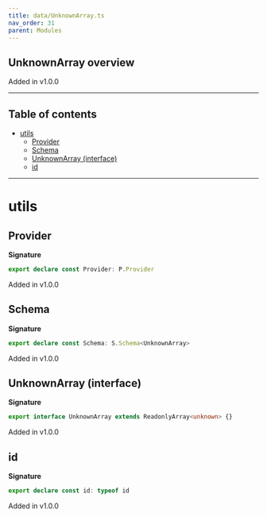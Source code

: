 ```yaml
---
title: data/UnknownArray.ts
nav_order: 31
parent: Modules
---
```


## UnknownArray overview

Added in v1.0.0

---

<h2 class="text-delta">Table of contents</h2>

- [utils](#utils)
  - [Provider](#provider)
  - [Schema](#schema)
  - [UnknownArray (interface)](#unknownarray-interface)
  - [id](#id)

---

# utils

## Provider

**Signature**

```ts
export declare const Provider: P.Provider
```

Added in v1.0.0

## Schema

**Signature**

```ts
export declare const Schema: S.Schema<UnknownArray>
```

Added in v1.0.0

## UnknownArray (interface)

**Signature**

```ts
export interface UnknownArray extends ReadonlyArray<unknown> {}
```

Added in v1.0.0

## id

**Signature**

```ts
export declare const id: typeof id
```

Added in v1.0.0
